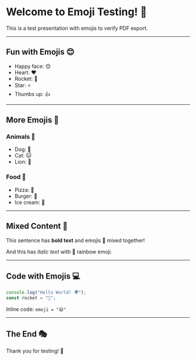 # Welcome to Emoji Testing! 🎉

This is a test presentation with emojis to verify PDF export.

---

## Fun with Emojis 😊

- Happy face: 😊
- Heart: ❤️
- Rocket: 🚀
- Star: ⭐
- Thumbs up: 👍

---

## More Emojis 🌟

### Animals 🐶
- Dog: 🐶
- Cat: 🐱  
- Lion: 🦁

### Food 🍕
- Pizza: 🍕
- Burger: 🍔
- Ice cream: 🍦

---

## Mixed Content 🎯

This sentence has **bold text** and emojis 🎉 mixed together! 

And this has *italic text* with 🌈 rainbow emoji.

---

## Code with Emojis 💻

```javascript
console.log("Hello World! 🌍");
const rocket = "🚀";
```

Inline code: `emoji = "😄"`

---

## The End 🎭

Thank you for testing! 👋